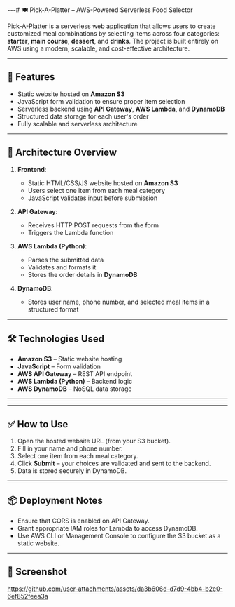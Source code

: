 ---# 🍽️ Pick-A-Platter – AWS-Powered Serverless Food Selector

Pick-A-Platter is a serverless web application that allows users to create customized meal combinations by selecting items across four categories: **starter**, **main course**, **dessert**, and **drinks**. The project is built entirely on AWS using a modern, scalable, and cost-effective architecture.

---

## 🚀 Features

- Static website hosted on **Amazon S3**
- JavaScript form validation to ensure proper item selection
- Serverless backend using **API Gateway**, **AWS Lambda**, and **DynamoDB**
- Structured data storage for each user's order
- Fully scalable and serverless architecture

---

## 🧱 Architecture Overview

1. **Frontend**:  
   - Static HTML/CSS/JS website hosted on **Amazon S3**  
   - Users select one item from each meal category  
   - JavaScript validates input before submission  

2. **API Gateway**:  
   - Receives HTTP POST requests from the form  
   - Triggers the Lambda function  

3. **AWS Lambda (Python)**:  
   - Parses the submitted data  
   - Validates and formats it  
   - Stores the order details in **DynamoDB**  

4. **DynamoDB**:  
   - Stores user name, phone number, and selected meal items in a structured format

---

## 🛠️ Technologies Used

- **Amazon S3** – Static website hosting  
- **JavaScript** – Form validation  
- **AWS API Gateway** – REST API endpoint  
- **AWS Lambda (Python)** – Backend logic  
- **AWS DynamoDB** – NoSQL data storage

---


---

## ✅ How to Use

1. Open the hosted website URL (from your S3 bucket).
2. Fill in your name and phone number.
3. Select one item from each meal category.
4. Click **Submit** – your choices are validated and sent to the backend.
5. Data is stored securely in DynamoDB.

---

## 📦 Deployment Notes

- Ensure that CORS is enabled on API Gateway.
- Grant appropriate IAM roles for Lambda to access DynamoDB.
- Use AWS CLI or Management Console to configure the S3 bucket as a static website.

---

## 📸 Screenshot

https://github.com/user-attachments/assets/da3b606d-d7d9-4bb4-b2e0-6ef852feea3a


